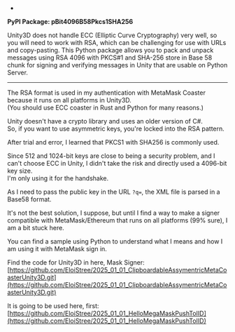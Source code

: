 -

**PyPI Package: pBit4096B58Pkcs1SHA256**

Unity3D does not handle ECC (Elliptic Curve Cryptography) very well, so you will need to work with RSA, which can be challenging for use with URLs and copy-pasting. This Python package allows you to pack and unpack messages using RSA 4096 with PKCS#1 and SHA-256 store in Base 58 chunk for signing and verifying messages in Unity that are usable on Python Server.

----------------------------------

The RSA format is used in my authentication with MetaMask Coaster because it runs on all platforms in Unity3D.  
(You should use ECC coaster in Rust and Python for many reasons.)

Unity doesn't have a crypto library and uses an older version of C#.  
So, if you want to use asymmetric keys, you're locked into the RSA pattern.

After trial and error, I learned that PKCS1 with SHA256 is commonly used.

Since 512 and 1024-bit keys are close to being a security problem, and I can't choose ECC in Unity, I didn't take the risk and directly used a 4096-bit key size.  
I'm only using it for the handshake.

As I need to pass the public key in the URL `?q=`, the XML file is parsed in a Base58 format.

It's not the best solution, I suppose, but until I find a way to make a signer compatible with MetaMask/Ethereum that runs on all platforms (99% sure), I am a bit stuck here.

You can find a sample using Python to understand what I means and how I am using it with MetaMask sign in.

Find the code for Unity3D in here, Mask Signer:  
[https://github.com/EloiStree/2025_01_01_ClipboardableAssymentricMetaCoasterUnity3D.git](https://github.com/EloiStree/2025_01_01_ClipboardableAssymentricMetaCoasterUnity3D.git)    
    
It is going to be used here, first:  
[https://github.com/EloiStree/2025_01_01_HelloMegaMaskPushToIID](https://github.com/EloiStree/2025_01_01_HelloMegaMaskPushToIID)  
